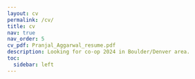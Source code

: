 ```yaml
---
layout: cv
permalink: /cv/
title: cv
nav: true
nav_order: 5
cv_pdf: Pranjal_Aggarwal_resume.pdf
description: Looking for co-op 2024 in Boulder/Denver area.
toc:
  sidebar: left
---
```


<!-- <center>
If the embedded version does not work, you can download a copy <a href="/assets/pdf/Pranjal_Aggarwal_resume_23Jan24.pdf" target="_blank">here</a>.
<p></p>
<object data="/assets/pdf/CV_Gearty.pdf#view=FitH&pagemode=none" width="100%" height="1190px" type="application/pdf">
    <embed src="/assets/pdf/Pranjal_Aggarwal_resume_23Jan24_dark.pdf" width="100%" height="1190px" type="application/pdf" />
</object>
</center> -->
